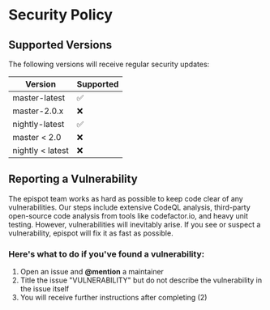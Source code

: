 # Security Policy

## Supported Versions
The following versions will receive regular security updates:

| Version | Supported          |
| ------- | ------------------ |
| master-latest   | :white_check_mark: |
| master-2.0.x   | :x:                |
| nightly-latest   | :white_check_mark: |
| master < 2.0   | :x:                |
| nightly < latest   | :x:                |

## Reporting a Vulnerability

The epispot team works as hard as possible to keep code clear of any vulnerabilities. 
Our steps include extensive CodeQL analysis, third-party open-source code analysis from tools like codefactor.io, and heavy unit testing.
However, vulnerabilities will inevitably arise. If you see or suspect a vulnerability, epispot will fix it as fast as possible.

### Here's what to do if you've found a vulnerability:
1. Open an issue and **@mention** a maintainer
2. Title the issue "VULNERABILITY" but do not describe the vulnerability in the issue itself
3. You will receive further instructions after completing (2)
